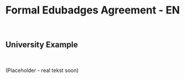 Formal Edubadges Agreement - EN
===============================

 

University Example
------------------

 

(Placeholder - real tekst soon)
